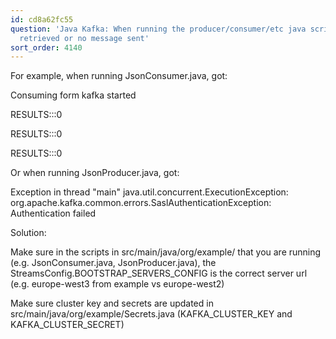 ```yaml
---
id: cd8a62fc55
question: 'Java Kafka: When running the producer/consumer/etc java scripts, no results
  retrieved or no message sent'
sort_order: 4140
---
```


For example, when running JsonConsumer.java, got:

Consuming form kafka started

RESULTS:::0

RESULTS:::0

RESULTS:::0

Or when running JsonProducer.java, got:

Exception in thread "main" java.util.concurrent.ExecutionException: org.apache.kafka.common.errors.SaslAuthenticationException: Authentication failed

Solution:

Make sure in the scripts in src/main/java/org/example/ that you are running (e.g. JsonConsumer.java, JsonProducer.java), the StreamsConfig.BOOTSTRAP_SERVERS_CONFIG is the correct server url (e.g. europe-west3 from example vs europe-west2)

Make sure cluster key and secrets are updated in src/main/java/org/example/Secrets.java (KAFKA_CLUSTER_KEY and KAFKA_CLUSTER_SECRET)


